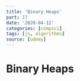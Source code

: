 ```yaml
---
title: 'Binary Heaps'
part: 17
date: '2020-04-12'
categories: [compsci]
tags: [js, algorithms]
source: [udemy]
---
```


# Binary Heaps